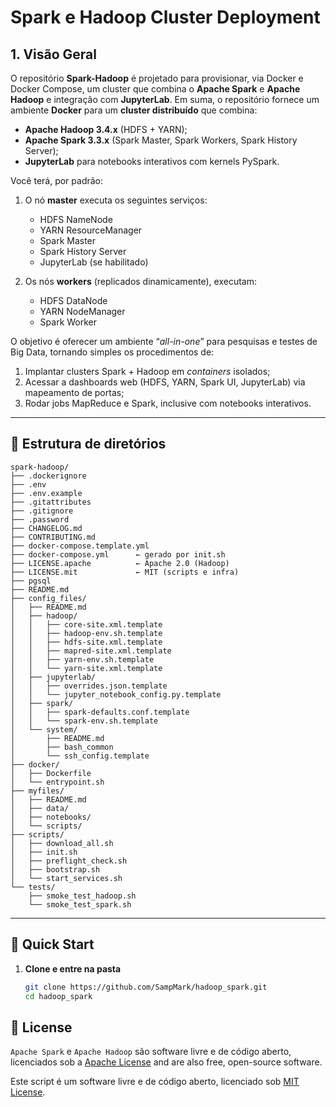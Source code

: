 # Spark e Hadoop Cluster Deployment

## 1. Visão Geral

O repositório **Spark-Hadoop** é projetado para provisionar, via Docker e Docker Compose, um cluster que combina o **Apache Spark** e **Apache Hadoop** e integração com **JupyterLab**. Em suma, o repositório fornece um ambiente **Docker** para um **cluster distribuído** que combina:

- **Apache Hadoop 3.4.x** (HDFS + YARN);
- **Apache Spark 3.3.x** (Spark Master, Spark Workers, Spark History Server);
- **JupyterLab** para notebooks interativos com kernels PySpark.

Você terá, por padrão:
1. O nó **master** executa os seguintes serviços:
   - HDFS NameNode  
   - YARN ResourceManager  
   - Spark Master  
   - Spark History Server  
   - JupyterLab (se habilitado)

2. Os nós **workers** (replicados dinamicamente), executam:
   - HDFS DataNode  
   - YARN NodeManager  
   - Spark Worker  

O objetivo é oferecer um ambiente “_all-in-one_” para pesquisas e testes de Big Data, tornando simples os procedimentos de:

1. Implantar clusters Spark + Hadoop em _containers_ isolados;
2. Acessar a dashboards web (HDFS, YARN, Spark UI, JupyterLab) via mapeamento de portas;
3. Rodar jobs MapReduce e Spark, inclusive com notebooks interativos.

---

## 📂 Estrutura de diretórios
```
spark-hadoop/
├── .dockerignore
├── .env
├── .env.example
├── .gitattributes
├── .gitignore
├── .password
├── CHANGELOG.md
├── CONTRIBUTING.md
├── docker-compose.template.yml
├── docker-compose.yml      ← gerado por init.sh
├── LICENSE.apache          ← Apache 2.0 (Hadoop)
├── LICENSE.mit             ← MIT (scripts e infra)
├── pgsql
├── README.md
├── config_files/
│   ├── README.md
│   ├── hadoop/
│   │   ├── core-site.xml.template
│   │   ├── hadoop-env.sh.template
│   │   ├── hdfs-site.xml.template
│   │   ├── mapred-site.xml.template
│   │   ├── yarn-env.sh.template
│   │   └── yarn-site.xml.template
│   ├── jupyterlab/
│   │   ├── overrides.json.template
│   │   └── jupyter_notebook_config.py.template
│   ├── spark/
│   │   ├── spark-defaults.conf.template
│   │   └── spark-env.sh.template
│   └── system/
│       ├── README.md
│       ├── bash_common
│       └── ssh_config.template
├── docker/
│   ├── Dockerfile
│   └── entrypoint.sh
├── myfiles/
│   ├── README.md
│   ├── data/
│   ├── notebooks/
│   └── scripts/
├── scripts/
│   ├── download_all.sh
│   ├── init.sh
│   ├── preflight_check.sh
│   ├── bootstrap.sh
│   └── start_services.sh
└── tests/
    ├── smoke_test_hadoop.sh
    └── smoke_test_spark.sh
```
---

## 🚀 Quick Start

1. **Clone e entre na pasta**  
   ```bash
   git clone https://github.com/SampMark/hadoop_spark.git
   cd hadoop_spark


## :page_facing_up: License

`Apache Spark` e `Apache Hadoop` são software livre e de código aberto, licenciados sob a [Apache License](https://github.com/cmdviegas/docker-hadoop-cluster/blob/master/LICENSE.apache) and are also free, open-source software.


Este script é um software livre e de código aberto, licenciado sob [MIT License](https://github.com/cmdviegas/docker-hadoop-cluster/blob/master/LICENSE).


